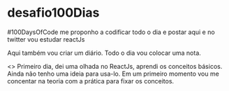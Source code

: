# desafio100Dias
#100DaysOfCode me proponho a codificar todo o dia e postar aqui e no twitter vou estudar reactJs

Aqui também vou criar um diário.
Todo o dia vou colocar uma nota.

<> Primeiro dia, dei uma olhada no ReactJs, aprendi os conceitos básicos. Ainda não tenho uma ideia para usa-lo. Em um primeiro momento vou me concentar na teoria com a prática para fixar os conceitos.

